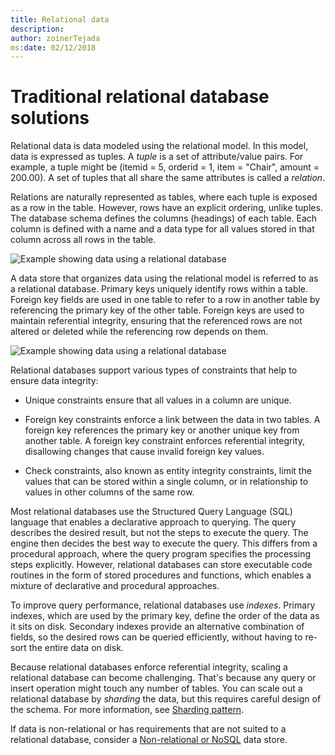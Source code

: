 ```yaml
---
title: Relational data
description: 
author: zoinerTejada
ms:date: 02/12/2018
---
```


# Traditional relational database solutions

Relational data is data modeled using the relational model. In this model, data is expressed as tuples. A *tuple* is a set of attribute/value pairs. For example, a tuple might be (itemid = 5, orderid = 1, item = "Chair", amount = 200.00). A set of tuples that all share the same attributes is called a *relation*. 

Relations are naturally represented as tables, where each tuple is exposed as a row in the table. However, rows have an explicit ordering, unlike tuples. The database schema defines the columns (headings) of each table. Each column is defined with a name and a data type for all values stored in that column across all rows in the table.

![Example showing data using a relational database](./images/example-relational.png)

A data store that organizes data using the relational model is referred to as a relational database. Primary keys uniquely identify rows within a table. Foreign key fields are used in one table to refer to a row in another table by referencing the primary key of the other table. Foreign keys are used to maintain referential integrity, ensuring that the referenced rows are not altered or deleted while the referencing row depends on them. 

![Example showing data using a relational database](./images/example-relational2.png)

Relational databases support various types of constraints that help to ensure data integrity:

- Unique constraints ensure that all values in a column are unique. 

- Foreign key constraints enforce a link between the data in two tables. A foreign key references the primary key or another unique key from another table. A foreign key constraint enforces referential integrity, disallowing changes that cause invalid foreign key values.

- Check constraints, also known as entity integrity constraints, limit the values that can be stored within a single column, or in relationship to values in other columns of the same row. 

Most relational databases use the Structured Query Language (SQL) language that enables a declarative approach to querying. The query describes the desired result, but not the steps to execute the query. The engine then decides the best way to execute the query. This differs from a procedural approach, where the query program specifies the processing steps explicitly. However, relational databases can store executable code routines in the form of stored procedures and functions, which enables a mixture of declarative and procedural approaches.

To improve query performance, relational databases use *indexes*. Primary indexes, which are used by the primary key, define the order of the data as it sits on disk. Secondary indexes provide an alternative combination of fields, so the desired rows can be queried efficiently, without having to re-sort the entire data on disk.

Because relational databases enforce referential integrity, scaling a relational database can become challenging. That's because any query or insert operation might touch any number of tables. You can scale out a relational database by *sharding* the data, but this requires careful design of the schema. For more information, see [Sharding pattern](../../patterns/sharding.md).

If data is non-relational or has requirements that are not suited to a relational database, consider a [Non-relational or NoSQL](./non-relational-data.md) data store.
